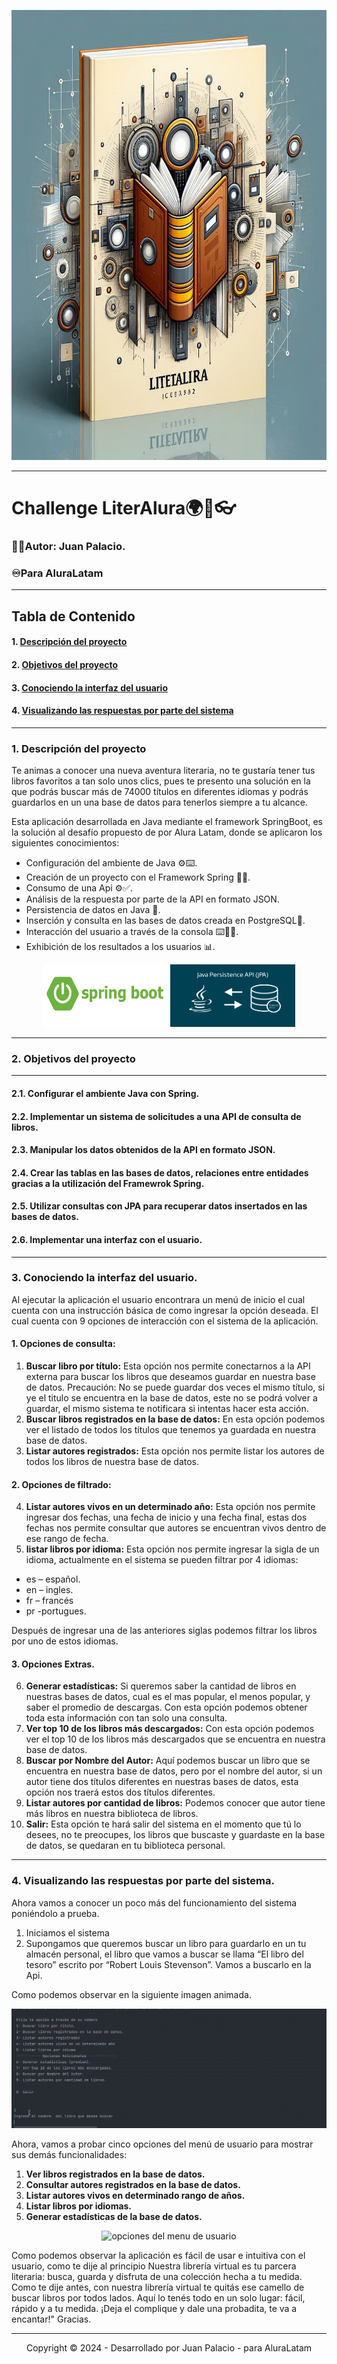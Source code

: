 <p align="center"> 
<img height="720px"  width="1280px" src="images/portada.png">
</p>

<hr>

# Challenge LiterAlura🌍📕👓

###  🧑‍💻Autor: Juan Palacio.
###   ♾️Para AluraLatam
<hr>

## Tabla de Contenido
#### 1. [Descripción del proyecto](#descripcion)
#### 2. [Objetivos del proyecto](#objetivos)
#### 3. [Conociendo la interfaz del usuario](#espe)
#### 4. [ Visualizando las respuestas por parte del sistema](#sistema)

<hr>

### 1. Descripción del proyecto <a id="descripcion"></a>
Te animas a conocer una nueva aventura literaria, no te gustaría tener tus libros favoritos a tan solo unos clics, 
pues te presento una solución en la que podrás buscar más de 74000 títulos en diferentes idiomas y podrás guardarlos 
en un una base de datos para tenerlos siempre a tu alcance. 

Esta aplicación desarrollada en Java mediante el framework SpringBoot, es la solución al desafío propuesto de por Alura Latam, 
donde se aplicaron los siguientes conocimientos:

* 	Configuración del ambiente de Java ⚙️⌨️.
*	Creación de un proyecto con el Framework Spring 📁🆕.
*	Consumo de una Api ⚙✅️.
*	Análisis de la respuesta por parte de la API en formato JSON.
*	Persistencia de datos en Java 📇.
*	Inserción y consulta en las bases de datos creada en PostgreSQL💾. 
*	Interacción del usuario a través de la consola ⌨️🧑🏻.
*	Exhibición de los resultados a los usuarios 📊.

<p align="center"> 
<img height="100px"  width="200px" src="images/spring_boot.png">
<img style="border: 20px" height="100px"  width="200px" src="images/Jpa_persistence.png">
</p>

<hr>

### 2. Objetivos del proyecto <a id="objetivos"></a>
<hr>

#### 2.1. Configurar el ambiente Java con Spring.
#### 2.2. Implementar un sistema de solicitudes a una API de consulta de libros.
#### 2.3. Manipular los datos obtenidos de la API en formato JSON.
#### 2.4. Crear las tablas en las bases de datos, relaciones entre entidades gracias a la utilización del Framewrok Spring.
#### 2.5. Utilizar consultas con JPA para recuperar datos insertados en las bases de datos.
#### 2.6. Implementar una interfaz con el usuario.

<hr>

### 3. Conociendo la interfaz del usuario. <a id="espe"></a>
Al ejecutar la aplicación el usuario encontrara un menú de inicio el cual cuenta con una instrucción básica de como ingresar la opción 
deseada. El cual cuenta con 9 opciones de interacción con el sistema de la aplicación.

#### 1. Opciones de consulta:

1.	**Buscar libro por título:** Esta opción nos permite conectarnos a la API externa para buscar los libros que deseamos guardar en nuestra base de datos. 
Precaución: No se puede guardar dos veces el mismo título, si ye el titulo se encuentra en la base de datos, este no se podrá volver a guardar, el mismo sistema te notificara si intentas hacer esta acción.
2.	**Buscar libros registrados en la base de datos:** En esta opción podemos ver el listado de todos los títulos que tenemos ya guardada en nuestra base de datos.
3.	**Listar autores registrados:** Esta opción nos permite listar los autores de todos los libros de nuestra base de datos.

#### 2. Opciones de filtrado:
4. **Listar autores vivos en un determinado año:** Esta opción nos permite ingresar dos fechas, una fecha de inicio y una fecha final, estas dos fechas nos permite consultar que autores se encuentran vivos dentro de ese rango de fecha.
5. **listar libros por idioma:** Esta opción nos permite ingresar la sigla de un idioma, actualmente en el sistema se pueden filtrar por 4 idiomas:
* es – español.
* en – ingles.
* fr – francés
* pr -portugues.

Después de ingresar una de las anteriores siglas podemos filtrar los libros por uno de estos idiomas.

#### 3. Opciones Extras.

6. **Generar estadísticas:** Si queremos saber la cantidad de libros en nuestras bases de datos, cual es el mas popular, el menos popular, y saber el promedio de descargas. Con esta opción podemos obtener toda esta información con tan solo una consulta.
7. **Ver top 10 de los libros más descargados:** Con esta opción podemos ver el top 10 de los libros más descargados que se encuentra en nuestra base de datos.
8. **Buscar por Nombre del Autor:** Aquí podemos buscar un libro que se encuentra en nuestra base de datos, pero por el nombre del autor, si un autor tiene dos títulos diferentes en nuestras bases de datos, esta opción nos traerá estos dos títulos diferentes.
9.	**Listar autores por cantidad de libros:** Podemos conocer que autor tiene más libros en nuestra biblioteca de libros.
0. **Salir:** Esta opción te hará salir del sistema en el momento que tú lo desees, no te preocupes, los libros que buscaste y guardaste en la base de datos, se quedaran en tu biblioteca personal.

<hr>
   
### 4. Visualizando las respuestas por parte del sistema. <a id="sistema"></a>
Ahora vamos a conocer un poco más del funcionamiento del sistema poniéndolo a prueba.
1. Iniciamos el sistema
2. Supongamos que queremos buscar un libro para guardarlo en un tu almacén personal, el libro que vamos a buscar se llama “El libro del tesoro” escrito por “Robert Louis Stevenson”. Vamos a buscarlo en la Api.

Como podemos observar en la siguiente imagen animada.

![Busqueda de la Api](images/Busqueda_api.gif)


Ahora, vamos a probar cinco opciones del menú de usuario para mostrar sus demás funcionalidades:

1. **Ver libros registrados en la base de datos.**
2. **Consultar autores registrados en la base de datos.**
3. **Listar autores vivos en determinado rango de años.**
4. **Listar libros por idiomas.**
5. **Generar estadísticas de la base de datos.**

<p align="center"> 
<img src="images/Muestra_opciones_menu.gif" alt="opciones del menu de usuario">
</p>

Como podemos observar la aplicación es fácil de usar e intuitiva con el usuario, como te dije al principio Nuestra librería virtual es tu parcera literaria: busca, guarda y disfruta de una colección hecha a tu medida. 
Como te dije antes, con nuestra librería virtual te quitás ese camello de buscar libros por todos lados. Aquí lo tenés todo en un solo lugar: fácil, rápido y a tu medida. ¡Deja el complique y dale una probadita, te va a encantar!"
Gracias.

<hr>

<p align="center">Copyright © 2024 - Desarrollado por Juan Palacio - para AluraLatam </p>
